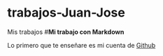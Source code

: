 # trabajos-Juan-Jose
Mis trabajos
#**Mi trabajo con Markdown**

Lo primero que te enseñare es mi cuenta de [Github](https://github.com/alastor28/trabajos-Juan-Jose)
